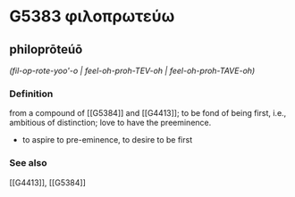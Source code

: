 # G5383 φιλοπρωτεύω

## philoprōteúō

_(fil-op-rote-yoo'-o | feel-oh-proh-TEV-oh | feel-oh-proh-TAVE-oh)_

### Definition

from a compound of [[G5384]] and [[G4413]]; to be fond of being first, i.e., ambitious of distinction; love to have the preeminence.

- to aspire to pre-eminence, to desire to be first

### See also

[[G4413]], [[G5384]]

